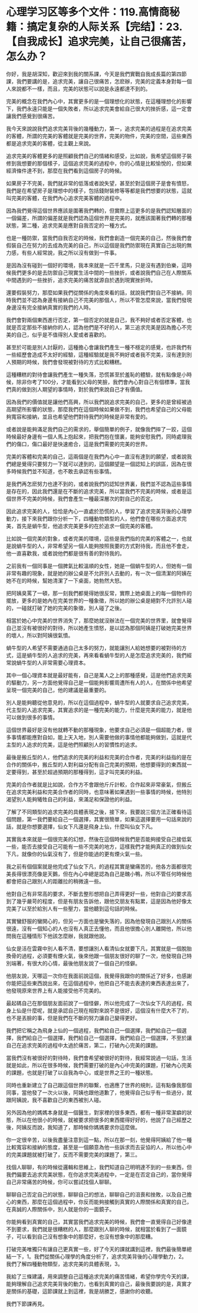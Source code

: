# 心理学习区等多个文件：119.高情商秘籍：搞定复杂的人际关系【完结】：23.【自我成长】追求完美，让自己很痛苦，怎么办？

你好，我是胡深知，歡迎來到我的關系課，今天是我們實戰自我成長篇的第四節課，我們要講的是，追求完美，讓自己很痛苦，怎麽辦，完美的定義本身對每一個人來說都不一樣，而且，完美的狀態可以說是永遠都達不到的。

完美的概念在我們內心中，其實更多的是一個理想化的狀態，在這種理想化的影響下，我們永遠只能是一個失敗者，所以追求完美會給自己很大的挫折感，這一定會讓我們感覺到很痛苦。

我今天來說說我們追求完美背後的幾種動力，第一，追求完美的過程是在追求完美的客體，所謂的完美的客體就是完美的世界，完美的物件，完美的空間，這些東西都是追求完美的客體，從主觀上來說。

追求完美的客體更多的是照顧我們自己的情緒和感受，比如說，我希望這個房子裝修到我想要的那個樣子，這個追求完美的過程中，你的心情是比較愉悅的，但如果經濟條件達不到，那麼在我們看到這個房子的時候。

如果房子不完美，我們就非常的低落或者說失望，甚至於對這個房子是會有憤怒，我們是在希望房子是理想中的樣子，包括錢財裝修等等都是我們想要的狀態，這就叫完美的客體，在我們內心追求完美客體的過程中。

因為我們覺得這個世界應該是圍著我們轉的，但實際上這更多的是我們認知層面的一個偏差，所謂的偏差就是我們認為這個世界是完美的，就應該圍著我們轉的那種狀態，第二種，追求完美是應對自我否定的一種方式。

也是一種防禦，當我們自我否定的時候，我們會創造一個完美的自己，然後我們會假裝自己在努力的去成為完美的自己，所以這個是我們防禦現在真實自己出現的無力感，有些人經常說，我之所以沒有做到一件事。

是因為沒有碰到一個好的環境，我本來就是一匹千里馬，只是沒有遇到伯樂，這時候我們更多的是去防禦自己現實生活中間的一些挫折，或者說我們自己在人際關系中間遇到的一些挫折，追求完美的痛苦就源自於遇到現實挫折時。

還要假裝努力，那麼如果我們從關係的角度來看的話，就說我們對自己不接納，同時我們並不認為身邊有接納自己不完美的那個人，所以不管怎麼來說，當我們發現身邊沒有完全接納真實的我們的人時。

我們會對兩個東西進行否定，第一個否定的就是自己，我不夠好或者否定客體，也就是否定那些不接納你的人，認為他們是不好的人，第三追求完美是因為擔心不完美的自己，似乎是不值得別人愛或者喜歡的。

甚至於可能是別人討厭的，這種擔心會讓我們產生一種不穩定的感覺，也許我們有一些經歷會造成不太好的經驗，這種經驗就是我不夠好或者我不完美，沒有達到別人預期的時候，我們會發現被對待的方式比較糟糕。

這種糟糕的對待會讓我們產生一種失落，恐慌甚至於羞恥的體驗，就有點像是小時候，除非你考了100分，才能看到父母的笑臉，我們會內心對自己有個標準，當我們真的做到別人期望的事情時，對於我們來說自己才有價值。

因為我們的價值就是讓他們高興，所以我們說追求完美的自己，更多的是曾經被過高期望所影響的狀態，那麼我們在這個時候如果做不到，我們也希望自己的父母能夠寬容和接納，並且也希望他們對待我們的時候是非常有愛的。

或者說是能夠滿足我們自己的需求的，舉個簡單的例子，就像我們摔了一跤，這個時候最好身邊有一個人馬上抱起來，把我們抱在懷裏，能夠安慰我們，同時處理我們的傷口，傷口最好是快速癒合，這是我們需要的完美的世界。

完美的客體和完美的自己，這兩個是在我們內心中一直沒有達到的願望，或者說我們總是覺得只要努力一下就可以達到的，這個願望是一個認知上的誤區，因為在很多時候我們並不知道，也不敢去承認有些事情。

是我們再怎麽努力也達不到的，或者說我們的認知世界裏，我們並不認為這些事情是存在的，因此我們還是在不斷的追求完美，所以當我們不完美的時候，或者是這個世界不完美的時候，我們會產生一種最深層次的對自己的否定。

因此追求完美的人，恰恰是內心一直處於恐慌的人，學習了追求完美背後的心理學動力，接下來我們跟你分析一下，四種動物類型的人，他們會在哪些方面追求完美，首先是蝸牛型，他追求完美更多的在於追求一個完美的客體。

比如說一個完美的對象，或者完美的環境，這些是我們指的完美的客體之一，也就是說蝸牛型的人，非常希望另一個人能夠按照我要的方式對待我，而且他不會走，他一直喜歡我，或者說他們都是很有善的對待我的。

之前我有一個同事是一個脾氣比較溫順的女性，她是一個蝸牛型的人，但她有一個非常有趣的現象，就是她的辦公桌是不允許別人去動的，有一次一個清潔的阿姨在她不在的時候，幫她清潔了一下桌面，她勃然大怒。

把阿姨臭罵了一頓，那一刻我們都覺得她很反常，實際上她桌面上的每一個物件的擺放，更多的是她內在完美世界的一種象徵，所以她的辦公桌是絕對不允許別人碰的，一碰就打破了她的完美的象徵，別人碰了之後。

相當於她心中完美的世界消失了，那麼她就沒辦法在一個完美的世界里，就會覺得自己並沒有被很好的對待，所以她產生憤怒，是以認為那個阿姨是打破她完美世界的壞人，所以對阿姨很氣憤。

蝸牛型的人希望不需要通過自己太多的努力，就能讓別人給她想要的被對待的方式，這是蝸牛型的人追求的完美，再來看看蝸牛型的人是怎麼追求完美的，我們經常說蝸牛型的人非常需要心理資本。

其中一個心理資本就是最好能有，自己是萬人之上的那種感覺，這是他們追求完美的驅動力，另一方面他覺得自己是一個能夠影響周遭所有人的人，在關係中他希望呈現一個完美的自己，他的建議是最重要的。

別人是能夠聽從他意見的，所以在這個過程中，蝸牛型的人就要求自己追求完美，代主型的人追求完美，其實追求的是一種完美的能力，什麼是完美的能力，就是他可以做到很多的事情。

這個世界最好是沒有他就轉不動的那種現象，他要求自己必須是一個超能力者，很多事情都能應對自如，能上天入地，別人需要他做的事情他都能夠做到，這就是代主型的人追求的完美，這是他們照顧別人的習慣性的追求。

最後是搬丘型的人，他們追求的完美的利益和完美的合作者，完美的利益指的是在合作的關係中，搬丘型的人對利益分配有自己完美的預期，他想要得到的東西就一定要得到，甚至於超過預期的那種得到，這才叫完美的利益。

完美的合作者就是比如說，合作方不會跟他斤斤計較，合作起來非常豪氣，但搬丘在追求完美利益和完美合作者的同時，也意味著如果遇到一些事情的時候，他特別渴望別人能夠犧牲自己的利益，來滿足和保證他的利益。

了解了不同類型的追求完美的具體表現之後，接下來，我要說三個方法正確看待這個問題，第一我們要給自己一個選擇，其實很簡單，如果這選擇要用一句話來說的話，就是你想要選擇，仙女下凡還是飛身上仙，什麼叫仙女下凡。

其實我本來就是一個很完美的幻想，然後在這個時候我們是否能夠接受自己接低氣一些，能否去接受自己可能有一些不完美的地方，這樣我們才能夠真正的做到仙女下凡，就像你的仙氣沒有了，但是你能過的更有煙火氣一些。

我之前有個個案就是他完成了仙女下凡，的過程其實是蠻痛苦的，他各方面都很完美長得很漂亮像是天鵝，但在內心中總是認為自己是醜小鴨，所以不管任何時候他都會把自己跟別人的距離拉的稍微遠一些。

他對自己有非常高的要求，不斷去整形想把自己弄得更好一些，他對自己的要求高到了幾乎嚴苛的程度，但是有朋友告訴他，跟他交朋友有點累，這是因為他好像太完美了以至於給別人有一些壓力，當他聽到這句話的時候。

其實蠻舒服的蠻開心的，但另一方面也是蠻失落的，因為他發現自己跟別人的關係很遠，沒有一個知心的人也沒有人真正去懂他，而且他很擔心別人離開他，所以他問我在這種情形下他該怎麼辦，我就跟他說。

仙女是活在雲霧中別人看不清，要想讓別人看清仙女就要下凡，其實就是一個脫胎換骨的過程，必須要有煙火氣，後來他跟一個朋友很好的聊了一次，他發現自己特別端著，有很大的心情，最後他朋友說了一個自己的怪僻。

他朋友說，天哪這一次你在我面前說這個，我覺得我跟你的關係近了好多，也感謝你能把這些東西說出來，在這個過程中，他把自己不能去表達的東西表達出來了，他發現原來世界上有人能接受他不完美的。

最起碼自己在那個朋友面前說了一個怪僻，所以他完成了一次仙女下凡的過程，飛身上仙是什麼呢，就是承認自己現在相對來說不是很好，這個沒有什麼大不了的，也不是丟臉的事，但是我們在不斷的努力讓自己變得更好。

我們把它稱之為飛身上仙的一個過程，我們給自己一個選擇，我們給自己一個選擇，我們給自己一個選擇，我們給自己一個選擇，我們給自己一個選擇，不至於讓自己在追求完美的過程中太過於痛苦，第二，打破內心完美的課題。

當我們沒有被很好的對待時，我們會希望被很好的對待，我經常說過一句話，生活就是如此，所以在很多時候，我們需要打破的是內心中完美的課題，打破內心完美的課題，也就是打破了以自我為中心，或是世界之王的一種狀態。

同時也重新建立了自己跟這個世界的聯繫，也適應了世界的規則，這有點像我那個同事，當他發了一次火以後，阿姨也跟他道歉了，他覺得自己似乎有一些過分，就跟阿姨說，我不喜歡自己的東西被別人碰。

另外因為他的媽媽本身就是一個醫生，對家裡的很多東西，都有一種非常潔癖的狀態，所以在他很小的時候，就被要求把很多的東西擺得好好的，他說了自己經歷之後，阿姨反而說，我知道了，那時候你媽媽要求你這麼做。

你一定很辛苦，以後我盡量注意到這一點，所以在那一刻，他覺得阿姨給了他一種比較寬容和接納的態度，甚至是一個願意為他一些訴求而去妥協的人，所以他心中的完美課題就被打破了，反而不需要完美的課題了，第三。

找個人聊聊，有的時候從邏輯和思維上，我們知道自己明明達不到的一些東西，但我們偏要去追求完美狀態，在你追求完美過程中，一定是在否定自己的，當你覺得自己非常痛苦的時候，你可以嘗試找個人聊聊。

聊聊自己否定自己的狀態，聊聊自己的想法，聊聊自己的沮喪和挫敗，以及自己擔心的東西，那麼在這個過程中，你反而能夠接觸到真實的人際關係和真實的自己，在真誠的人際關係中，別人就是你的一面鏡子。

你能夠看到真實的自己，其實當我們追求完美的時候，我們會一直覺得自己好像達不到要求，我們就是很糟糕的人，那麼跟別人聊的時候，就相當於看到了一面鏡子，可以看到自己沒有想象中的那麼好，也沒有想象中的那麼糟。

打破完美唯獨只有讓自己更真實一些，好了今天的課就講到這裡，我們最後簡單總結一下，1。我們從關係心理學的角度分析了，追求完美背後的心理學動力，2。我們了解四種動物類型，追求完美的具體表現，3。

我給了三條建議，用來調整自己這種追求完美的痛苦情緒，希望你學完今天的課，能夠理解自己追求完美背後的動力，也看到真實的自己，最後我要說的是，真實才是關係的基礎，這節課就上到這裡，我是胡勝芝，感謝你的收聽。

我們下節課再見。